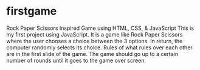 # firstgame
Rock Paper Scissors Inspired Game using HTML, CSS, &amp; JavaScript
This is my first project using JavaScript. It is a game like Rock Paper Scissors where the user chooses a choice between the 3 options. In return, the computer randomly selects its choice. Rules of what rules over each other are in the first slide of the game. The game should go up to a certain number of rounds until it goes to the game over screen.
